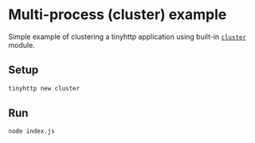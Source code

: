 # Multi-process (cluster) example

Simple example of clustering a tinyhttp application using built-in [`cluster`](https://nodejs.org/api/cluster.html) module.

## Setup

```sh
tinyhttp new cluster
```

## Run

```sh
node index.js
```
